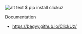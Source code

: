 ![alt text](https://i.imgur.com/JodvWCx.jpg)
$ pip install clickuz

Documentation
* https://begyy.github.io/ClickUz/
